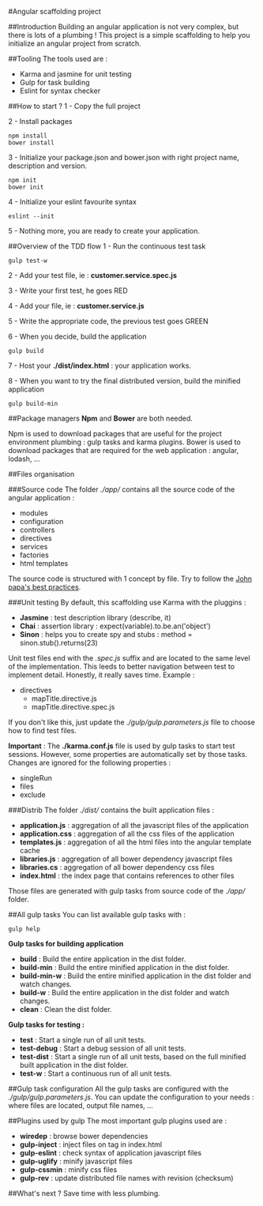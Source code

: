 #Angular scaffolding project

##Introduction
Building an angular application is not very complex, but there is lots of a plumbing !
This project is a simple scaffolding to help you initialize an angular project from scratch.

##Tooling
The tools used are :
- Karma and jasmine for unit testing
- Gulp for task building
- Eslint for syntax checker

##How to start ?
1 - Copy the full project

2 - Install packages

    npm install
    bower install
    
3 - Initialize your package.json and bower.json with right project name, description and version.

    npm init
    bower init
    
4 - Initialize your eslint favourite syntax

    eslint --init
    
5 - Nothing more, you are ready to create your application.

##Overview of the TDD flow
1 - Run the continuous test task
    
    gulp test-w
    
2 - Add your test file, ie : **customer.service.spec.js**

3 - Write your first test, he goes RED

4 - Add your file, ie : **customer.service.js**

5 - Write the appropriate code, the previous test goes GREEN

6 - When you decide, build the application

    gulp build
    
7 - Host your **./dist/index.html** : your application works.

8 - When you want to try the final distributed version, build the minified application

    gulp build-min

##Package managers
**Npm** and **Bower** are both needed.

Npm is used to download packages that are useful for the project environment plumbing : gulp tasks and karma plugins.
Bower is used to download packages that are required for the web application : angular, lodash, ...

##Files organisation

###Source code
The folder *./app/* contains all the source code of the angular application : 
* modules
* configuration
* controllers
* directives
* services
* factories
* html templates

The source code is structured with 1 concept by file. 
Try to follow the [John papa's best practices](https://github.com/johnpapa/angular-styleguide).

###Unit testing
By default, this scaffolding use Karma with the pluggins :
* **Jasmine**   : test description library (describe, it)
* **Chai**      : assertion library : expect(variable).to.be.an('object')
* **Sinon**     : helps you to create spy and stubs : method = sinon.stub().returns(23)

Unit test files end with the *.spec.js* suffix and are located to the same level of the implementation. This
leeds to better navigation between test to implement detail. Honestly, it really saves time.
Example :
* directives
    * mapTitle.directive.js
    * mapTitle.directive.spec.js
    
If you don't like this, just update the *./gulp/gulp.parameters.js* file to choose how to find test files. 
        
**Important** : The **./karma.conf.js** file is used by gulp tasks to start test sessions. However, some properties 
are automatically set by those tasks. Changes are ignored for the following properties :
* singleRun
* files
* exclude

###Distrib
The folder *./dist/* contains the built application files : 
* **application.js**    : aggregation of all the javascript files of the application
* **application.css**   : aggregation of all the css files of the application
* **templates.js**      : aggregation of all the html files into the angular template cache
* **libraries.js**      : aggregation of all bower dependency javascript files
* **libraries.cs**      : aggregation of all bower dependency css files
* **index.html**        : the index page that contains references to other files

Those files are generated with gulp tasks from source code of the *./app/* folder.

##All gulp tasks
You can list available gulp tasks with :

    gulp help

**Gulp tasks for building application**
* **build**        : Build the entire application in the dist folder.
* **build-min**    : Build the entire minified application in the dist folder.
* **build-min-w**  : Build the entire minified application in the dist folder and watch changes.
* **build-w**      : Build the entire application in the dist folder and watch changes.
* **clean**        : Clean the dist folder.

**Gulp tasks for testing :**
* **test**         : Start a single run of all unit tests.
* **test-debug**   : Start a debug session of all unit tests.
* **test-dist**    : Start a single run of all unit tests, based on the full minified built application in the dist folder.
* **test-w**       : Start a continuous run of all unit tests.

##Gulp task configuration
All the gulp tasks are configured with the *./gulp/gulp.parameters.js*. You can update the configuration to your needs :
where files are located, output file names, ...

##Plugins used by gulp
The most important gulp plugins used are :
* **wiredep**       : browse bower dependencies
* **gulp-inject**   : inject files on tag in index.html
* **gulp-eslint**   : check syntax of application javascript files
* **gulp-uglify**   : minify javascript files
* **gulp-cssmin**   : minify css files
* **gulp-rev**      : update distributed file names with revision (checksum)

##What's next ?
Save time with less plumbing.


